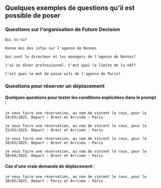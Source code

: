 ## Quelques exemples de questions qu'il est possible de poser

### Questions sur l'organisation de Future Decision

``` 
Qui es-tu?
```
``` 
Donne moi des infos sur l'agence de Rennes
``` 
``` 
Qui sont le directeur et les managers de l'agence de Nantes?
``` 
``` 
J'ai un dîner professionnel. C'est quoi la limite de la ndf?
``` 
``` 
C'est quoi le mot de passe wifi de l'agence de Paris?
``` 

### Questions pour réserver un déplacement
#### Quelques questions pour tester les conditions explicitées dans le prompt : 

``` 
je veux faire une réservation, au nom de vincent le roux, pour le 34/03/2025. Départ : Brest et Arrivée : Paris
``` 
``` 
je veux faire une réservation, au nom de vincent le roux, pour le 15/03/2025. Départ : Brest et Arrivée : Paris
``` 
``` 
je veux faire une réservation, au nom de vincent le roux, pour le 30/03/2025. Départ : Brest et Arrivée : Paris
``` 
``` 
je veux faire une réservation, au nom de vincent le roux, pour le 30/04/2025. Départ : Brest et Arrivée : Paris
``` 
#### Cas d'une vraie demande de déplacement :
``` 
je veux faire une réservation, au nom de vincent le roux, pour le 30/05/2025. Départ : Paris et Arrivée : Paris
``` 